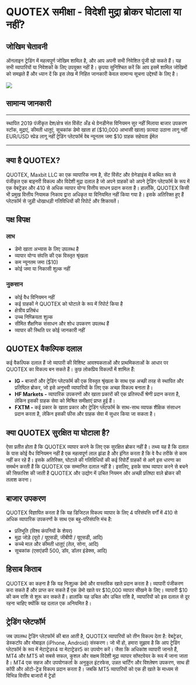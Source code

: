 # QUOTEX समीक्षा - विदेशी मुद्रा ब्रोकर घोटाला या नहीं?

## जोखिम चेतावनी

ऑनलाइन ट्रेडिंग में महत्वपूर्ण जोखिम शामिल है, और आप अपनी सभी निवेशित पूंजी खो सकते
हैं। यह सभी व्यापारियों या निवेशकों के लिए उपयुक्त नहीं है। कृपया सुनिश्चित करें कि आप
इसमें शामिल जोखिमों को समझते हैं और ध्यान दें कि इस लेख में निहित जानकारी केवल सामान्य
सूचना उद्देश्यों के लिए है।

[![](https://static.quotex.io/files/4_en/300_250.jpg)](https://traff.sbs/brokerqxlid)

## सामान्य जानकारी

  --------------- --------------------------------
  स्थापित          2019
  पंजीकृत देश/क्षेत्र   संत विंसेंट अँड थे ग्रेनडीनेस
  विनियमन         सुर नहीं मिलाया
  बाजार उपकरण     स्टॉक, मुद्राएं, कीमती धातुएं, सूचकांक
  डेमो खाता        हां (\$10,000 आभासी खाता)
  फ़ायदा उठाना     लागू नहीं
  EUR/USD स्प्रेड    लागू नहीं
  ट्रेडिंग प्लेटफॉर्म   वेब
  न्यूनतम जमा       \$10
  ग्राहक सहेयता     ईमेल
  --------------- --------------------------------

## क्या है QUOTEX?

QUOTEX, Maxbit LLC का एक व्यापारिक नाम है, सेंट विंसेंट और ग्रेनेडाइंस में कथित रूप से
पंजीकृत एक बाइनरी विकल्प और विदेशी मुद्रा दलाल है जो अपने ग्राहकों को अपने ट्रेडिंग
प्लेटफॉर्म के रूप में एक वेबट्रेडर और 410 से अधिक व्यापार योग्य वित्तीय साधन प्रदान
करता है। हालाँकि, QUOTEX किसी भी प्रमुख वित्तीय नियामक निकाय द्वारा अधिकृत या
विनियमित नहीं किया गया है। इसके अतिरिक्त हुए हैं प्लेटफॉर्म से जुड़ी धोखाधड़ी
गतिविधियों की रिपोर्ट और शिकायतें।

## पक्ष विपक्ष

### लाभ

-   डेमो खाता अभ्यास के लिए उपलब्ध है
-   व्यापार योग्य संपत्ति की एक विस्तृत श्रृंखला
-   कम न्यूनतम जमा (\$10)
-   कोई जमा या निकासी शुल्क नहीं

### नुकसान

-   कोई वैध विनियमन नहीं
-   कई ग्राहकों ने QUOTEX को घोटाले के रूप में रिपोर्ट किया है
-   क्षेत्रीय प्रतिबंध
-   उच्च निष्क्रियता शुल्क
-   सीमित शैक्षणिक संसाधन और शोध उपकरण उपलब्ध हैं
-   व्यापार की स्थिति पर कोई जानकारी नहीं

## QUOTEX वैकल्पिक दलाल

कई वैकल्पिक दलाल हैं जो व्यापारी की विशिष्ट आवश्यकताओं और प्राथमिकताओं के आधार पर
QUOTEX का विकल्प बन सकते हैं। कुछ लोकप्रिय विकल्पों में शामिल हैं:

-   **IG -** बाजारों और ट्रेडिंग प्लेटफॉर्म की एक विस्तृत श्रृंखला के साथ एक अच्छी तरह
    से स्थापित और प्रतिष्ठित ब्रोकर, जो इसे अनुभवी व्यापारियों के लिए एक अच्छा
    विकल्प बनाता है।
-   **HF Markets -** व्यापारिक उपकरणों और खाता प्रकारों की एक प्रतिस्पर्धी श्रेणी
    प्रदान करता है, लेकिन इसकी ग्राहक सेवा को मिश्रित समीक्षाएं प्राप्त हुई हैं।
-   **FXTM -** कई प्रकार के खाता प्रकार और ट्रेडिंग प्लेटफॉर्म के साथ-साथ व्यापक
    शैक्षिक संसाधन प्रदान करता है, लेकिन इसकी फीस और ग्राहक सेवा में सुधार किया जा
    सकता है।

## क्या QUOTEX सुरक्षित या घोटाला है?

ऐसा प्रतीत होता है कि QUOTEX व्यापार करने के लिए एक सुरक्षित ब्रोकर नहीं है। तथ्य
यह है कि दलाल के पास कोई वैध विनियमन नहीं है एक महत्वपूर्ण लाल झंडा है और इंगित
करता है कि वे वैध तरीके से काम नहीं कर रहे हैं। इसके अतिरिक्त, घोटाले की गतिविधियों
की कई रिपोर्टें ग्राहकों से आगे इस धारणा का समर्थन करती हैं कि QUOTEX एक सम्मानित
दलाल नहीं है। इसलिए, इसके साथ व्यापार करने से बचने की सिफारिश की जाती है QUOTEX
और उद्योग में उचित नियमन और अच्छी प्रतिष्ठा वाले ब्रोकर की तलाश करना।

## बाजार उपकरण

QUOTEX विज्ञापित करता है कि यह डिजिटल विकल्प व्यापार के लिए 4 परिसंपत्ति वर्गों में
410 से अधिक व्यापारिक उपकरणों के साथ एक बहु-परिसंपत्ति मंच है:

-   प्रतिभूति (विश्व कंपनियों के शेयर)
-   मुद्रा जोड़े (यूरो / यूएसडी, जीबीपी / यूएसडी, आदि)
-   कच्चे माल और कीमती धातुएं (तेल, सोना, आदि)
-   सूचकांक (एसएंडपी 500, डॉव, डॉलर इंडेक्स, आदि)

## हिसाब किताब

QUOTEX का कहना है कि यह निःशुल्क डेमो और वास्तविक खाते प्रदान करता है। व्यापारी
पंजीकरण करा सकते हैं और प्राप्त कर सकते हैं एक डेमो खाते पर \$10,000 व्यापार सीखने के
लिए। व्यापारी \$10 की कम राशि से शुरू कर सकते हैं। हालांकि यह उचित और उचित राशि
है, व्यापारियों को इस दलाल से दूर रहना चाहिए क्योंकि यह दलाल एक अनियमित है।

## ट्रेडिंग प्लेटफॉर्म

जब उपलब्ध ट्रेडिंग प्लेटफॉर्म की बात आती है, QUOTEX व्यापारियों को तीन विकल्प देता
है: वेबट्रेडर, डेस्कटॉप और मोबाइल (iPhone, Android) संस्करण। जो भी हो, हमारा
सुझाव है कि आप ट्रेडिंग प्लेटफॉर्म के रूप में मेटाट्रेडर4 या मेटाट्रेडर5 का उपयोग करें। जैसा
कि अधिकांश व्यापारी जानते हैं, MT4 और MT5 को सबसे सफल, कुशल और सक्षम विदेशी मुद्रा
व्यापार सॉफ्टवेयर के रूप में जाना जाता है। MT4 एक सहज और उपयोगकर्ता के अनुकूल इंटरफेस,
उन्नत चार्टिंग और विश्लेषण उपकरण, साथ ही कॉपी और ऑटो-ट्रेड विकल्प प्रदान करता है।
जबकि MT5 व्यापारियों को एक ही खाते के माध्यम से विभिन्न वित्तीय बाजारों में ट्रेडों

